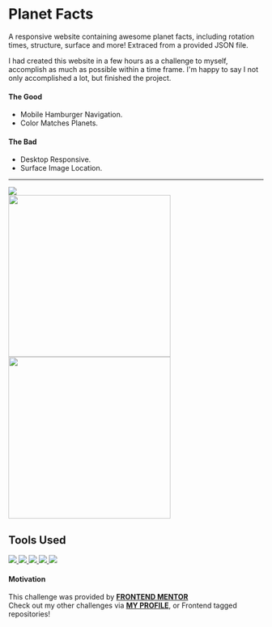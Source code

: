 # Planet Facts
A responsive website containing awesome planet facts, including rotation times, structure, surface and more! Extraced from a provided JSON file.

I had created this website in a few hours as a challenge to myself, accomplish as much as possible within a time frame. I'm happy to say I not only accomplished a lot, but finished the project.

#### The Good
- Mobile Hamburger Navigation.
- Color Matches Planets.

#### The Bad
- Desktop Responsive.
- Surface Image Location.

<hr />

<a href="https://coldlombax.github.io/Frontend-Planets/" target="blank"> 
  <img src="https://img.shields.io/badge/DEMO-lightgreen?label=Planet-Facts&style=for-the-badge&logo=react">
</a>
<div>
  <img src="https://user-images.githubusercontent.com/73673516/122131691-75ccaf80-ce31-11eb-8ce1-53dcc76bb3c1.png" width=320>
  <img src="https://user-images.githubusercontent.com/73673516/122131780-9ac12280-ce31-11eb-883d-f7900eeb54a7.png" width=320>
</div>

## Tools Used
<p align = "left">
  <a href="https://reactjs.org/" target="blank"> 
    <img src="https://img.shields.io/badge/react-333?label=&style=for-the-badge&logo=react">
  </a>
  <a href="https://developer.mozilla.org/en-US/docs/Glossary/HTML5" target="blank"> 
    <img src="https://img.shields.io/badge/html5-333?label=&style=for-the-badge&logo=html5">
  </a>
   <a href="https://sass-lang.com/" target="blank"> 
    <img src="https://img.shields.io/badge/sass-333?label=&style=for-the-badge&logo=sass">
  </a>
  <a href="https://www.javascript.com/" target="blank"> 
    <img src="https://img.shields.io/badge/javascript-333?label=&style=for-the-badge&logo=javascript">
  </a>
  <a href="https://www.json.org/json-en.html" target="blank"> 
    <img src="https://img.shields.io/badge/json-333?label=&style=for-the-badge&logo=json">
  </a>
</p>

#### Motivation
This challenge was provided by [**FRONTEND MENTOR**](https://www.frontendmentor.io/challenges)<br>
Check out my other challenges via <a href="https://www.frontendmentor.io/profile/ColdLombax">**MY PROFILE**</a>, or Frontend tagged repositories!

<p align = "center">
</p>

